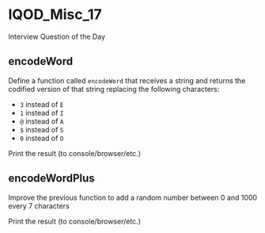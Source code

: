 # IQOD_Misc_17
Interview Question of the Day

## encodeWord

Define a function called ​`encodeWord`​ that receives a string and returns the codified version of that string replacing the following characters:
- `3` instead of `E`
- `1` instead of `I`
- `@` instead of `A`
- `$` instead of `S`
- `0` instead of `O`

Print the result (to console/browser/etc.)

## encodeWordPlus

Improve the previous function to add a random number between 0 and 1000 every 7 characters 

Print the result (to console/browser/etc.)

